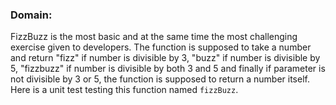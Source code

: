 ### Domain:

FizzBuzz is the most basic and at the same time the most challenging exercise given to developers. The function is supposed to take a number and return "fizz" if number is divisible by 3, "buzz" if number is divisible by 5, "fizzbuzz" if number is divisible by both 3 and 5 and finally if parameter is not divisible by 3 or 5, the function is supposed to return a number itself. Here is a unit test testing this function named ```fizzBuzz```.
